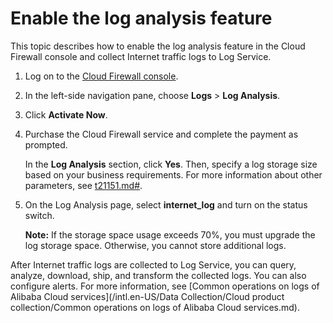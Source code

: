 # Enable the log analysis feature

This topic describes how to enable the log analysis feature in the Cloud Firewall console and collect Internet traffic logs to Log Service.

1.  Log on to the [Cloud Firewall console](https://yundunnext.console.aliyun.com/?p=cfwnext).

2.  In the left-side navigation pane, choose **Logs** \> **Log Analysis**.

3.  Click **Activate Now**.

4.  Purchase the Cloud Firewall service and complete the payment as prompted.

    In the **Log Analysis** section, click **Yes**. Then, specify a log storage size based on your business requirements. For more information about other parameters, see [t21151.md\#](/intl.en-US/Pricing/Subscription.md).

5.  On the Log Analysis page, select **internet\_log** and turn on the status switch.

    **Note:** If the storage space usage exceeds 70%, you must upgrade the log storage space. Otherwise, you cannot store additional logs.


After Internet traffic logs are collected to Log Service, you can query, analyze, download, ship, and transform the collected logs. You can also configure alerts. For more information, see [Common operations on logs of Alibaba Cloud services](/intl.en-US/Data Collection/Cloud product collection/Common operations on logs of Alibaba Cloud services.md).

